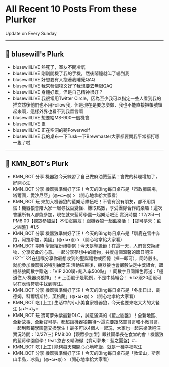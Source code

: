 # All Recent 10 Posts From these Plurker

Update on Every Sunday

---

## 📰 blusewill's Plurk


- blusewillLIVE 熱死了，室友不開冷氣
- blusewillLIVE 剛剛開機了我的手機，然後鬧鐘就叫了嚇到我
- blusewillLIVE 好想要有人抱著我睡覺QAQ
- blusewillLIVE 我來發個噗文好了我想要去無限QAQ
- blusewillLIVE 身體好累，但是自己精神很好？
- blusewillLIVE 我很常用Twitter Circle，因為至少我可以指定一些人看到我的推文然後他們也不用Follow我，但是現在是要怎麼做，我也不能直接把帳號鎖起來啊，這樣外界也看不到我留言啊
- blusewillLIVE 想要給MS-900一個機會
- blusewillLIVE 累
- blusewillLIVE 正在空洞的聽Powerwolf
- blusewillLIVE 我的桌布一下Tusk一下Brewmaster大家都要問我平常都打哪一隻了啦

---

## 📰 KMN_BOT's Plurk


- KMN_BOT 分享 機器狼今天練習了自己做麻油燙菠菜！會做的料理增加了，好開心汪
- KMN_BOT 分享 機器狼準備好了汪！今天的Bing每日桌布是「市政廳廣場，塔爾圖，愛沙尼亞」(◍•ω•◍)ゝ（開心地拿給大家看）
- KMN_BOT 玩 來加入機器狼的藍樂活隊伍吧！不管有沒有朋友，都不用煩惱！機器狼會陪大家一起尋找百變怪、賺取點數，享受團隊合作的樂趣！這次會讓所有人都能參加，現在就來藍莓學園一起樂活吧汪 實況時間：12/25(一) PM8:00【觀眾參加型】不怕沒朋友！跟機器狼一起藍樂活！【寶可夢朱：藍之圓盤】#1.5
- KMN_BOT 分享 機器狼準備好了汪！今天的Bing每日桌布是「馴鹿在雪中奔跑，阿拉斯加，美國」(◍•ω•◍)ゝ（開心地拿給大家看）
- KMN_BOT 期待 聖誕繽紛禮物祭！今天是聖誕節！在這一天，人們會交換禮物、分享彼此的心意。一起分享夢想中的禮物，共度這個溫馨的節日吧汪 (♡˙︶˙♡)在這噗分享你最想收到的聖誕禮物或回憶（擇一即可），同時骰出，就能參加機器狼的特別抽獎汪 活動結束後，機器狼也會擲骰決定中獎組合，跟機器狼同數字贈送：「VIP 200噗&#43;亂入率500點」！同數字且同顏色再送：「極道住人‧機器炎狼神」！※ 上面骰子是範例，不是中獎組合！ ※ bz跟20面骰可以在表情符號中找到喔汪。
- KMN_BOT 分享 機器狼準備好了汪！今天的Bing每日桌布是「冬季日出，戴德姆，科爾切斯特，英格蘭」(◍•ω•◍)ゝ（開心地拿給大家看）
- KMN_BOT 吃 [上工] 生活中的小小美食家機器狼，今天也要來吃大大的大餐汪 (๑•̀ㅂ•́)و✧
- KMN_BOT 玩 寶可夢朱紫最新DLC，誠意滿滿的《藍之圓盤》！全新地區、全新故事、全新寶可夢，都超讓機器狼期待～這次要跟悠吉哥哥和小徹哥哥、一起到藍莓學園當交換學生！最多可以4個人一起玩，大家也一起來樂活吧汪 實況時間：12/27(三) PM8:00【觀眾參加型】跟社團學長在食堂約會！機器狼的藍莓學園留學！feat.悠吉＆晴海徹【寶可夢朱：藍之圓盤】#...
- KMN_BOT 吃 [上工] 能夠每天開開心心地吃飯，就是一種幸福呢汪
- KMN_BOT 分享 機器狼準備好了汪！今天的Bing每日桌布是「教堂山，斯奈山半島，冰島」(◍•ω•◍)ゝ（開心地拿給大家看）


